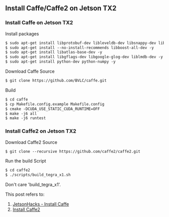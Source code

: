 ## Install Caffe/Caffe2 on Jetson TX2

### Install Caffe on Jetson TX2
Install packages
```markdown
$ sudo apt-get install libprotobuf-dev libleveldb-dev libsnappy-dev libhdf5-serial-dev protobuf-compiler -y
$ sudo apt-get install --no-install-recommends libboost-all-dev -y
$ sudo apt-get install libatlas-base-dev -y
$ sudo apt-get install libgflags-dev libgoogle-glog-dev liblmdb-dev -y
$ sudo apt-get install python-dev python-numpy -y
```

Download Caffe Source
```markdown
$ git clone https://github.com/BVLC/caffe.git 
```

Build
```markdown
$ cd caffe
$ cp Makefile.config.example Makefile.config
$ cmake -DCUDA_USE_STATIC_CUDA_RUNTIME=OFF
$ make -j6 all
$ make -j6 runtest
```

### Install Caffe2 on Jetson TX2
Download Caffe2 Source
```markdown
$ git clone --recursive https://github.com/caffe2/caffe2.git
```

Run the build Script
```markdown
$ cd caffe2
$ ./scripts/build_tegra_x1.sh
```
Don't care 'build_tegra_x1'.

This post refers to:
1. [JetsonHacks - Install Caffe](https://github.com/jetsonhacks/installCaffeJTX2)
2. [Install Caffe2](https://caffe2.ai/docs/getting-started.html?platform=tegra&configuration=compile)
